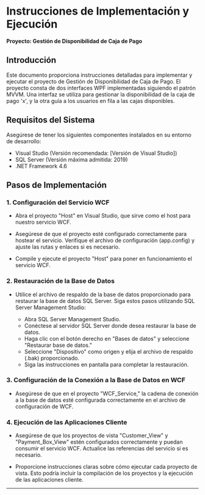 # Instrucciones de Implementación y Ejecución

**Proyecto: Gestión de Disponibilidad de Caja de Pago**


## Introducción

Este documento proporciona instrucciones detalladas para implementar y ejecutar el proyecto de Gestión de Disponibilidad de Caja de Pago. El proyecto consta de dos interfaces WPF implementadas siguiendo el patrón MVVM. Una interfaz se utiliza para gestionar la disponibilidad de la caja de pago 'x', y la otra guía a los usuarios en fila a las cajas disponibles.

## Requisitos del Sistema

Asegúrese de tener los siguientes componentes instalados en su entorno de desarrollo:

- Visual Studio (Versión recomendada: [Versión de Visual Studio])
- SQL Server (Versión máxima admitida: 2019)
- .NET Framework 4.6

## Pasos de Implementación

### 1. Configuración del Servicio WCF

- Abra el proyecto "Host" en Visual Studio, que sirve como el host para nuestro servicio WCF.
   
- Asegúrese de que el proyecto esté configurado correctamente para hostear el servicio. Verifique el archivo de configuración (app.config) y ajuste las rutas y enlaces si es necesario.

- Compile y ejecute el proyecto "Host" para poner en funcionamiento el servicio WCF.

### 2. Restauración de la Base de Datos

- Utilice el archivo de respaldo de la base de datos proporcionado para restaurar la base de datos SQL Server. Siga estos pasos utilizando SQL Server Management Studio:

   - Abra SQL Server Management Studio.
   - Conéctese al servidor SQL Server donde desea restaurar la base de datos.
   - Haga clic con el botón derecho en "Bases de datos" y seleccione "Restaurar base de datos."
   - Seleccione "Dispositivo" como origen y elija el archivo de respaldo (.bak) proporcionado.
   - Siga las instrucciones en pantalla para completar la restauración.

### 3. Configuración de la Conexión a la Base de Datos en WCF

- Asegúrese de que en el proyecto "WCF_Service," la cadena de conexión a la base de datos esté configurada correctamente en el archivo de configuración de WCF.

### 4. Ejecución de las Aplicaciones Cliente

- Asegúrese de que los proyectos de vista "Customer_View" y "Payment_Box_View" estén configurados correctamente y puedan consumir el servicio WCF. Actualice las referencias del servicio si es necesario.

- Proporcione instrucciones claras sobre cómo ejecutar cada proyecto de vista. Esto podría incluir la compilación de los proyectos y la ejecución de las aplicaciones cliente.

---
